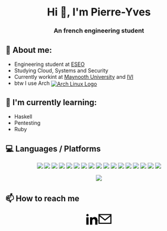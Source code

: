 <!--
**yttrion/yttrion** is a ✨ _special_ ✨ repository because its `README.md` (this file) appears on your GitHub profile.
-->
<h1 align="center">Hi 👋, I'm Pierre-Yves</h1>
<h3 align="center">An french engineering student</h3>

## :book: About me:
- Engineering student at [ESEO](https://eseo.fr/en/)
- Studying Cloud, Systems and Security
- Currently workint at [Maynooth University](https://www.maynoothuniversity.ie/) and [IVI](https://ivi.ie)
- btw I use Arch [<img src="https://raw.githubusercontent.com/Raymo111/Raymo111/master/socials/arch.svg" height="30em" align="center" alt="Arch Linux Logo" title="Arch Linux Logo"/>](https://archlinux.org/)
## 🌱 I'm currently learning:
- Haskell
- Pentesting
- Ruby

## :computer: Languages / Platforms


<p align="center">
  <img src="https://img.shields.io/badge/-C-1AA946?style=for-the-badge&logo=c&logoColor=ffffff" />
  <img src="https://img.shields.io/badge/-Python-3776AB?style=for-the-badge&logo=python&logoColor=ffffff" />
  <img src="https://img.shields.io/badge/-Java-f89820?style=for-the-badge&logo=java&logoColor=ffffff" />
  <img src="https://img.shields.io/badge/-JavaScript-F7DF1C?style=for-the-badge&logo=javascript&logoColor=000000" />
  <img src="https://img.shields.io/badge/-Haskell-D8D8D8?style=for-the-badge&logo=haskell&logoColor=000000" />
  <img src="https://img.shields.io/badge/-HTML-e34c26?style=for-the-badge&logo=html5&logoColor=ffffff" />
  <img src="https://img.shields.io/badge/-CSS-2965f1?style=for-the-badge&logo=css3&logoColor=ffffff" />
  <img src="https://img.shields.io/badge/-PHP-474A8A?style=for-the-badge&logo=php&logoColor=ffffff" />
  <img src="https://img.shields.io/badge/-Node.js-3c873a?style=for-the-badge&logo=node.js&logoColor=ffffff" />
  <img src="https://img.shields.io/badge/-MySQL-4479A1?style=for-the-badge&logo=MySQL&logoColor=ffffff" />
  <img src="https://img.shields.io/badge/-SQLite-1d97e2?style=for-the-badge&logo=sqlite&logoColor=ffffff" />
  <img src="https://img.shields.io/badge/-Git-%23F05032?style=for-the-badge&logo=git&logoColor=%23ffffff" />
  <img src="https://img.shields.io/badge/-Vim-3c873a?style=for-the-badge&logo=vim&logoColor=ffffff" />
  <img src="https://img.shields.io/badge/-Latex-1bc0b7?style=for-the-badge&logo=latex&logoColor=ffffff" />
  <img src="https://img.shields.io/badge/-Windows-1075da?style=for-the-badge&logo=windows&logoColor=ffffff" />
  <img src="https://img.shields.io/badge/-OSX-cfd0d0?style=for-the-badge&logo=apple&logoColor=000000" />
  <img src="https://img.shields.io/badge/-Linux-ffa600?style=for-the-badge&logo=linux&logoColor=ffffff" />
	<!--
  <img src="https://img.shields.io/badge/-FreeBSD-fa3f05?style=for-the-badge&logo=freebsd&logoColor=ffffff" />
	-->
</p>

<p align="center">
  <img src="https://github-readme-stats.vercel.app/api/top-langs/?username=yttrion" />
</p>


## 📫 How to reach me
<p align="center">
	<a href="https://fr.linkedin.com/in/pierre-yves-douault-a1a8b8182" target="blank">
		<img align="center" src="https://github.com/yttrion/yttrion/blob/master/assets/linkedin.svg" alt="pydouault" height="30" width="30" />
	</a>
	<a href="mailto:pierreyvesdouault@protonmail.com" target="blank">
		<img align="center" src="https://github.com/yttrion/yttrion/blob/master/assets/email.svg" alt="pydouault" height="35" width="35" />
	</a>
</p>
